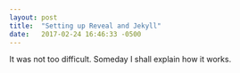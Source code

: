 ```yaml
---
layout: post
title:  "Setting up Reveal and Jekyll"
date:   2017-02-24 16:46:33 -0500
---
```

It was not too difficult. Someday I shall explain how it works.
